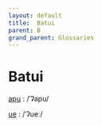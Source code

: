 ```yaml
---
layout: default
title:  Batui
parent: B
grand_parent: Glossaries
---
```


# Batui


[apu](https://en.wiktionary.org/wiki/?curid=283118)
: /ˈʔapu/

[ue](https://en.wiktionary.org/wiki/?curid=216155)
: /ˈʔueː/

